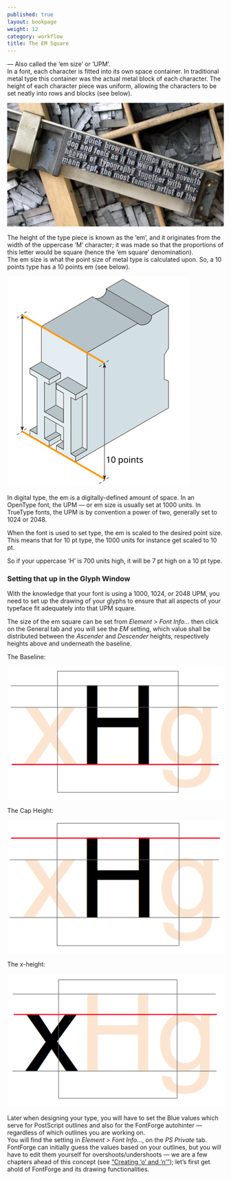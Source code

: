 ```yaml
---
published: true
layout: bookpage
weight: 12
category: workflow
title: The EM Square
---
```


&mdash; Also called the ‘em size’ or ‘UPM’.  
In a font, each character is fitted into its own space container. In traditional metal type this
container was the actual metal block of each character. The height of each character piece was
uniform, allowing the characters to be set neatly into rows and blocks (see below).

<img src="images/MetalTypeZoomIn.JPG" alt>

The height of the type piece is known as the ‘em’, and it originates from the width of the uppercase
‘M’ character; it was made so that the proportions of this letter would be square (hence the ‘em
square’ denomination).  
The em size is what the point size of metal type is calculated upon. So, a 10 points type has a 10
points em (see below).
 
<img src="images/em-metal-type.svg" alt>

In digital type, the em is a digitally-defined amount of space. In an OpenType font, the UPM &mdash;
or em size is usually set at 1000 units. In TrueType fonts, the UPM is by convention a power of two,
generally set to 1024 or 2048.

When the font is used to set type, the em is scaled to the desired point size. This means that for
10 pt type, the 1000 units for instance get scaled to 10 pt.

So if your uppercase ‘H’ is 700 units high, it will be 7 pt high on a 10 pt type.

### Setting that up in the Glyph Window

With the knowledge that your font is using a 1000, 1024, or 2048 UPM, you need to set up the drawing
of your glyphs to ensure that all aspects of your typeface fit adequately into that UPM square.

The size of the em square can be set from *Element > Font Info&hellip;* then click on the General
tab and you will see the *EM* setting, which value shall be distributed between the *Ascender* and
*Descender* heights, respectively heights above and underneath the baseline.

The Baseline:

<img src="images/baseline.png" alt>

The Cap Height:

<img src="images/capheight.png" alt>

The x-height:

<img src="images/xheight.png" alt>

Later when designing your type, you will have to set the Blue values which serve for PostScript
outlines and also for the FontForge autohinter &mdash; regardless of which outlines you are working
on.  
You will find the setting in *Element > Font Info&hellip;*, on the *PS Private* tab. FontForge can
initially guess the values based on your outlines, but you will have to edit them yourself for
overshoots/undershoots &mdash; we are a few chapters ahead of this concept (see 
[“Creating ‘o’ and ‘n’”]); let’s first get ahold of FontForge and its drawing functionalities.

[“Creating ‘o’ and ‘n’”]: Creating_o_and_n.html